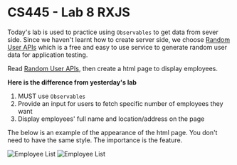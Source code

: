 # CS445 - Lab 8 RXJS

Today's lab is used to practice using `Observables` to get data from sever side. Since we haven't learnt how to create server side, we choose [Random User APIs](https://randomuser.me/documentation#howto) which is a free and easy to use service to generate random user data for application testing. 

Read [Random User APIs](https://randomuser.me/documentation#howto), then create a html page to display employees.

**Here is the difference from yesterday's lab**

1. MUST use `Observables`
2. Provide an input for users to fetch specific number of employees they want
3. Display employees' full name and location/address on the page

The below is an example of the appearance of the html page. You don't need to have the same style. The importance is the feature.

![Employee List](1.jpg)
![Employee List](2.jpg)